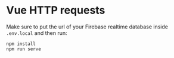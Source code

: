 # Vue HTTP requests

Make sure to put the url of your Firebase realtime database inside `.env.local` and then run:

```shell
npm install
npm run serve
```
